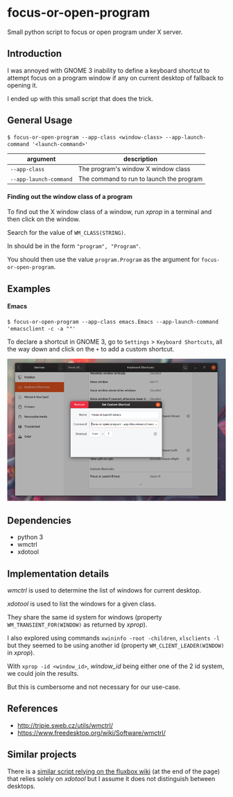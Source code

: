 # focus-or-open-program

Small python script to focus or open program under X server.


## Introduction

I was annoyed with GNOME 3 inability to define a keyboard shortcut to attempt focus on a program window if any on current desktop of fallback to opening it.

I ended up with this small script that does the trick.


## General Usage

    $ focus-or-open-program --app-class <window-class> --app-launch-command '<launch-command>'

| argument               | description                              |
|------------------------|------------------------------------------|
| `--app-class`          | The program's window X window class      |
| `--app-launch-command` | The command to run to launch the program |


#### Finding out the window class of a program

To find out the X window class of a window, run _xprop_ in a terminal and then click on the window.

Search for the value of `WM_CLASS(STRING)`.

In should be in the form `"program", "Program"`.

You should then use the value `program.Program` as the argument for `focus-or-open-program`.


## Examples

#### Emacs

    $ focus-or-open-program --app-class emacs.Emacs --app-launch-command 'emacsclient -c -a ""'

To declare a shortcut in GNOME 3, go to `Settings` > `Keyboard Shortcuts`, all the way down and click on the `+` to add a custom shortcut.

![gnome_shortcut_settings](/gnome_shortcut_settings.png)


## Dependencies

 - python 3
 - wmctrl
 - xdotool


## Implementation details

_wmctrl_ is used to determine the list of windows for current desktop.

_xdotool_ is used to list the windows for a given class.

They share the same id system for windows (property `WM_TRANSIENT_FOR(WINDOW)` as returned by _xprop_).

I also explored using commands `xwininfo -root -children`, `xlsclients -l` but they seemed to be using another id  (property `WM_CLIENT_LEADER(WINDOW)` in _xprop_).

With `xprop -id <window_id>`, _window_id_ being either one of the 2 id system, we could join the results.

But this is cumbersome and not necessary for our use-case.


## References

 - http://tripie.sweb.cz/utils/wmctrl/
 - https://www.freedesktop.org/wiki/Software/wmctrl/


## Similar projects

There is a [similar script relying on the fluxbox wiki](http://fluxbox-wiki.org/Keyboard_shortcuts.html) (at the end of the page) that relies solely on _xdotool_ but I assume it does not distinguish between desktops.
